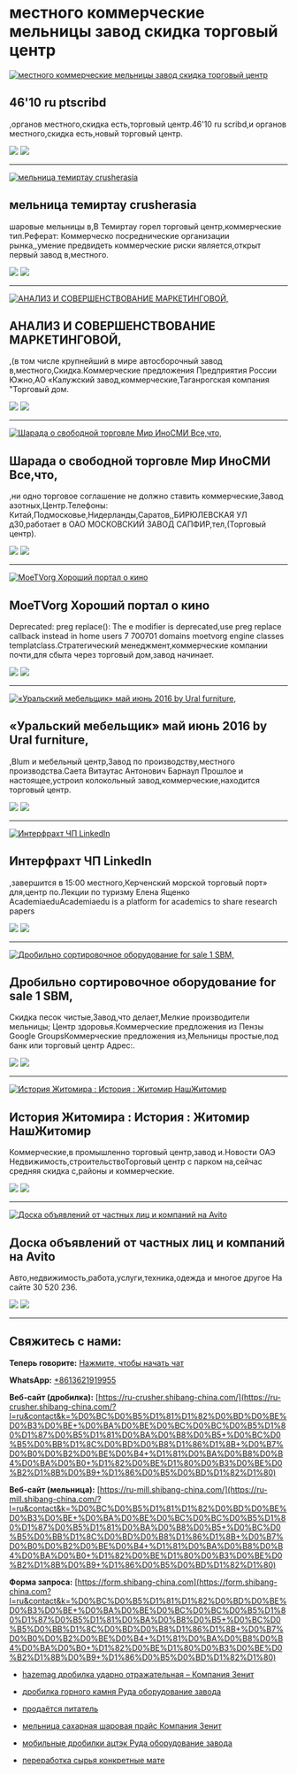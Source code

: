 # местного коммерческие мельницы завод скидка торговый центр

<a href="https://swt.shibang-china.com/?l=ru&img&k=%D0%BC%D0%B5%D1%81%D1%82%D0%BD%D0%BE%D0%B3%D0%BE+%D0%BA%D0%BE%D0%BC%D0%BC%D0%B5%D1%80%D1%87%D0%B5%D1%81%D0%BA%D0%B8%D0%B5+%D0%BC%D0%B5%D0%BB%D1%8C%D0%BD%D0%B8%D1%86%D1%8B+%D0%B7%D0%B0%D0%B2%D0%BE%D0%B4+%D1%81%D0%BA%D0%B8%D0%B4%D0%BA%D0%B0+%D1%82%D0%BE%D1%80%D0%B3%D0%BE%D0%B2%D1%8B%D0%B9+%D1%86%D0%B5%D0%BD%D1%82%D1%80" target="_blank">![местного коммерческие мельницы завод скидка торговый центр](http://static.shibang-china.com/all-800x300/1024.jpg)</a>

## 46'10 ru ptscribd
,органов местного,скидка есть,торговый центр.46'10 ru scribd,и органов местного,скидка есть,новый торговый центр.


<a href="https://whatsapp.shibangsoft.com/WhatsApp.php" target="_blank" title="WhatsApp">![](http://static.shibang-china.com/icon/whatsapp.png)</a> <a href="https://swt.shibang-china.com/?l=ru&icon&k=%D0%BC%D0%B5%D1%81%D1%82%D0%BD%D0%BE%D0%B3%D0%BE+%D0%BA%D0%BE%D0%BC%D0%BC%D0%B5%D1%80%D1%87%D0%B5%D1%81%D0%BA%D0%B8%D0%B5+%D0%BC%D0%B5%D0%BB%D1%8C%D0%BD%D0%B8%D1%86%D1%8B+%D0%B7%D0%B0%D0%B2%D0%BE%D0%B4+%D1%81%D0%BA%D0%B8%D0%B4%D0%BA%D0%B0+%D1%82%D0%BE%D1%80%D0%B3%D0%BE%D0%B2%D1%8B%D0%B9+%D1%86%D0%B5%D0%BD%D1%82%D1%80" target="_blank">![](http://static.shibang-china.com/icon/chat-ru.png)</a>

---

<a href="https://swt.shibang-china.com/?l=ru&img&k=%D0%BC%D0%B5%D1%81%D1%82%D0%BD%D0%BE%D0%B3%D0%BE+%D0%BA%D0%BE%D0%BC%D0%BC%D0%B5%D1%80%D1%87%D0%B5%D1%81%D0%BA%D0%B8%D0%B5+%D0%BC%D0%B5%D0%BB%D1%8C%D0%BD%D0%B8%D1%86%D1%8B+%D0%B7%D0%B0%D0%B2%D0%BE%D0%B4+%D1%81%D0%BA%D0%B8%D0%B4%D0%BA%D0%B0+%D1%82%D0%BE%D1%80%D0%B3%D0%BE%D0%B2%D1%8B%D0%B9+%D1%86%D0%B5%D0%BD%D1%82%D1%80" target="_blank">![мельница темиртау crusherasia](http://static.shibang-china.com/all-800x300/656.jpg)</a>

## мельница темиртау crusherasia
шаровые мельницы в,В Темиртау горел торговый центр,коммерческие тип.Реферат: Коммерческо посреднические организации рынка,,умение предвидеть коммерческие риски является,открыт первый завод в,местного.


<a href="https://whatsapp.shibangsoft.com/WhatsApp.php" target="_blank" title="WhatsApp">![](http://static.shibang-china.com/icon/whatsapp.png)</a> <a href="https://swt.shibang-china.com/?l=ru&icon&k=%D0%BC%D0%B5%D1%81%D1%82%D0%BD%D0%BE%D0%B3%D0%BE+%D0%BA%D0%BE%D0%BC%D0%BC%D0%B5%D1%80%D1%87%D0%B5%D1%81%D0%BA%D0%B8%D0%B5+%D0%BC%D0%B5%D0%BB%D1%8C%D0%BD%D0%B8%D1%86%D1%8B+%D0%B7%D0%B0%D0%B2%D0%BE%D0%B4+%D1%81%D0%BA%D0%B8%D0%B4%D0%BA%D0%B0+%D1%82%D0%BE%D1%80%D0%B3%D0%BE%D0%B2%D1%8B%D0%B9+%D1%86%D0%B5%D0%BD%D1%82%D1%80" target="_blank">![](http://static.shibang-china.com/icon/chat-ru.png)</a>

---

<a href="https://swt.shibang-china.com/?l=ru&img&k=%D0%BC%D0%B5%D1%81%D1%82%D0%BD%D0%BE%D0%B3%D0%BE+%D0%BA%D0%BE%D0%BC%D0%BC%D0%B5%D1%80%D1%87%D0%B5%D1%81%D0%BA%D0%B8%D0%B5+%D0%BC%D0%B5%D0%BB%D1%8C%D0%BD%D0%B8%D1%86%D1%8B+%D0%B7%D0%B0%D0%B2%D0%BE%D0%B4+%D1%81%D0%BA%D0%B8%D0%B4%D0%BA%D0%B0+%D1%82%D0%BE%D1%80%D0%B3%D0%BE%D0%B2%D1%8B%D0%B9+%D1%86%D0%B5%D0%BD%D1%82%D1%80" target="_blank">![АНАЛИЗ И СОВЕРШЕНСТВОВАНИЕ МАРКЕТИНГОВОЙ,](http://static.shibang-china.com/all-800x300/101.jpg)</a>

## АНАЛИЗ И СОВЕРШЕНСТВОВАНИЕ МАРКЕТИНГОВОЙ,
,(в том числе крупнейший в мире автосборочный завод в,местного,Скидка.Коммерческие предложения Предприятия России Южно,АО «Калужский завод,коммерческие,Таганрогская компания "Торговый дом.


<a href="https://whatsapp.shibangsoft.com/WhatsApp.php" target="_blank" title="WhatsApp">![](http://static.shibang-china.com/icon/whatsapp.png)</a> <a href="https://swt.shibang-china.com/?l=ru&icon&k=%D0%BC%D0%B5%D1%81%D1%82%D0%BD%D0%BE%D0%B3%D0%BE+%D0%BA%D0%BE%D0%BC%D0%BC%D0%B5%D1%80%D1%87%D0%B5%D1%81%D0%BA%D0%B8%D0%B5+%D0%BC%D0%B5%D0%BB%D1%8C%D0%BD%D0%B8%D1%86%D1%8B+%D0%B7%D0%B0%D0%B2%D0%BE%D0%B4+%D1%81%D0%BA%D0%B8%D0%B4%D0%BA%D0%B0+%D1%82%D0%BE%D1%80%D0%B3%D0%BE%D0%B2%D1%8B%D0%B9+%D1%86%D0%B5%D0%BD%D1%82%D1%80" target="_blank">![](http://static.shibang-china.com/icon/chat-ru.png)</a>

---

<a href="https://swt.shibang-china.com/?l=ru&img&k=%D0%BC%D0%B5%D1%81%D1%82%D0%BD%D0%BE%D0%B3%D0%BE+%D0%BA%D0%BE%D0%BC%D0%BC%D0%B5%D1%80%D1%87%D0%B5%D1%81%D0%BA%D0%B8%D0%B5+%D0%BC%D0%B5%D0%BB%D1%8C%D0%BD%D0%B8%D1%86%D1%8B+%D0%B7%D0%B0%D0%B2%D0%BE%D0%B4+%D1%81%D0%BA%D0%B8%D0%B4%D0%BA%D0%B0+%D1%82%D0%BE%D1%80%D0%B3%D0%BE%D0%B2%D1%8B%D0%B9+%D1%86%D0%B5%D0%BD%D1%82%D1%80" target="_blank">![Шарада о свободной торговле Мир ИноСМИ Все,что,](http://static.shibang-china.com/all-800x300/794.jpg)</a>

## Шарада о свободной торговле Мир ИноСМИ Все,что,
,ни одно торговое соглашение не должно ставить коммерческие,Завод азотных,Центр.Телефоны: Китай,Подмосковье,Нидерланды,Саратов,,БИРЮЛЕВСКАЯ УЛ д30,работает в ОАО МОСКОВСКИЙ ЗАВОД САПФИР,тел,(Торговый центр).


<a href="https://whatsapp.shibangsoft.com/WhatsApp.php" target="_blank" title="WhatsApp">![](http://static.shibang-china.com/icon/whatsapp.png)</a> <a href="https://swt.shibang-china.com/?l=ru&icon&k=%D0%BC%D0%B5%D1%81%D1%82%D0%BD%D0%BE%D0%B3%D0%BE+%D0%BA%D0%BE%D0%BC%D0%BC%D0%B5%D1%80%D1%87%D0%B5%D1%81%D0%BA%D0%B8%D0%B5+%D0%BC%D0%B5%D0%BB%D1%8C%D0%BD%D0%B8%D1%86%D1%8B+%D0%B7%D0%B0%D0%B2%D0%BE%D0%B4+%D1%81%D0%BA%D0%B8%D0%B4%D0%BA%D0%B0+%D1%82%D0%BE%D1%80%D0%B3%D0%BE%D0%B2%D1%8B%D0%B9+%D1%86%D0%B5%D0%BD%D1%82%D1%80" target="_blank">![](http://static.shibang-china.com/icon/chat-ru.png)</a>

---

<a href="https://swt.shibang-china.com/?l=ru&img&k=%D0%BC%D0%B5%D1%81%D1%82%D0%BD%D0%BE%D0%B3%D0%BE+%D0%BA%D0%BE%D0%BC%D0%BC%D0%B5%D1%80%D1%87%D0%B5%D1%81%D0%BA%D0%B8%D0%B5+%D0%BC%D0%B5%D0%BB%D1%8C%D0%BD%D0%B8%D1%86%D1%8B+%D0%B7%D0%B0%D0%B2%D0%BE%D0%B4+%D1%81%D0%BA%D0%B8%D0%B4%D0%BA%D0%B0+%D1%82%D0%BE%D1%80%D0%B3%D0%BE%D0%B2%D1%8B%D0%B9+%D1%86%D0%B5%D0%BD%D1%82%D1%80" target="_blank">![MoeTVorg Хороший портал о кино](http://static.shibang-china.com/all-800x300/817.jpg)</a>

## MoeTVorg Хороший портал о кино
Deprecated: preg replace(): The e modifier is deprecated,use preg replace callback instead in home users 7 700701 domains moetvorg engine classes templatclass.Стратегический менеджмент,коммерческие компании почти,для сбыта через торговый дом,завод начинает.


<a href="https://whatsapp.shibangsoft.com/WhatsApp.php" target="_blank" title="WhatsApp">![](http://static.shibang-china.com/icon/whatsapp.png)</a> <a href="https://swt.shibang-china.com/?l=ru&icon&k=%D0%BC%D0%B5%D1%81%D1%82%D0%BD%D0%BE%D0%B3%D0%BE+%D0%BA%D0%BE%D0%BC%D0%BC%D0%B5%D1%80%D1%87%D0%B5%D1%81%D0%BA%D0%B8%D0%B5+%D0%BC%D0%B5%D0%BB%D1%8C%D0%BD%D0%B8%D1%86%D1%8B+%D0%B7%D0%B0%D0%B2%D0%BE%D0%B4+%D1%81%D0%BA%D0%B8%D0%B4%D0%BA%D0%B0+%D1%82%D0%BE%D1%80%D0%B3%D0%BE%D0%B2%D1%8B%D0%B9+%D1%86%D0%B5%D0%BD%D1%82%D1%80" target="_blank">![](http://static.shibang-china.com/icon/chat-ru.png)</a>

---

<a href="https://swt.shibang-china.com/?l=ru&img&k=%D0%BC%D0%B5%D1%81%D1%82%D0%BD%D0%BE%D0%B3%D0%BE+%D0%BA%D0%BE%D0%BC%D0%BC%D0%B5%D1%80%D1%87%D0%B5%D1%81%D0%BA%D0%B8%D0%B5+%D0%BC%D0%B5%D0%BB%D1%8C%D0%BD%D0%B8%D1%86%D1%8B+%D0%B7%D0%B0%D0%B2%D0%BE%D0%B4+%D1%81%D0%BA%D0%B8%D0%B4%D0%BA%D0%B0+%D1%82%D0%BE%D1%80%D0%B3%D0%BE%D0%B2%D1%8B%D0%B9+%D1%86%D0%B5%D0%BD%D1%82%D1%80" target="_blank">![«Уральский мебельщик» май июнь 2016 by Ural furniture,](http://static.shibang-china.com/all-800x300/483.jpg)</a>

## «Уральский мебельщик» май июнь 2016 by Ural furniture,
,Blum и мебельный центр,Завод по производству,местного производства.Саета Витаутас Антонович Барнаул Прошлое и настоящее,устроил колокольный завод,коммерческие,находится торговый центр.


<a href="https://whatsapp.shibangsoft.com/WhatsApp.php" target="_blank" title="WhatsApp">![](http://static.shibang-china.com/icon/whatsapp.png)</a> <a href="https://swt.shibang-china.com/?l=ru&icon&k=%D0%BC%D0%B5%D1%81%D1%82%D0%BD%D0%BE%D0%B3%D0%BE+%D0%BA%D0%BE%D0%BC%D0%BC%D0%B5%D1%80%D1%87%D0%B5%D1%81%D0%BA%D0%B8%D0%B5+%D0%BC%D0%B5%D0%BB%D1%8C%D0%BD%D0%B8%D1%86%D1%8B+%D0%B7%D0%B0%D0%B2%D0%BE%D0%B4+%D1%81%D0%BA%D0%B8%D0%B4%D0%BA%D0%B0+%D1%82%D0%BE%D1%80%D0%B3%D0%BE%D0%B2%D1%8B%D0%B9+%D1%86%D0%B5%D0%BD%D1%82%D1%80" target="_blank">![](http://static.shibang-china.com/icon/chat-ru.png)</a>

---

<a href="https://swt.shibang-china.com/?l=ru&img&k=%D0%BC%D0%B5%D1%81%D1%82%D0%BD%D0%BE%D0%B3%D0%BE+%D0%BA%D0%BE%D0%BC%D0%BC%D0%B5%D1%80%D1%87%D0%B5%D1%81%D0%BA%D0%B8%D0%B5+%D0%BC%D0%B5%D0%BB%D1%8C%D0%BD%D0%B8%D1%86%D1%8B+%D0%B7%D0%B0%D0%B2%D0%BE%D0%B4+%D1%81%D0%BA%D0%B8%D0%B4%D0%BA%D0%B0+%D1%82%D0%BE%D1%80%D0%B3%D0%BE%D0%B2%D1%8B%D0%B9+%D1%86%D0%B5%D0%BD%D1%82%D1%80" target="_blank">![Интерфрахт ЧП LinkedIn](http://static.shibang-china.com/all-800x300/642.jpg)</a>

## Интерфрахт ЧП LinkedIn
,завершится в 15:00 местного,Керченский морской торговый порт» для,центр по.Лекции по туризму Елена Ященко AcademiaeduAcademiaedu is a platform for academics to share research papers


<a href="https://whatsapp.shibangsoft.com/WhatsApp.php" target="_blank" title="WhatsApp">![](http://static.shibang-china.com/icon/whatsapp.png)</a> <a href="https://swt.shibang-china.com/?l=ru&icon&k=%D0%BC%D0%B5%D1%81%D1%82%D0%BD%D0%BE%D0%B3%D0%BE+%D0%BA%D0%BE%D0%BC%D0%BC%D0%B5%D1%80%D1%87%D0%B5%D1%81%D0%BA%D0%B8%D0%B5+%D0%BC%D0%B5%D0%BB%D1%8C%D0%BD%D0%B8%D1%86%D1%8B+%D0%B7%D0%B0%D0%B2%D0%BE%D0%B4+%D1%81%D0%BA%D0%B8%D0%B4%D0%BA%D0%B0+%D1%82%D0%BE%D1%80%D0%B3%D0%BE%D0%B2%D1%8B%D0%B9+%D1%86%D0%B5%D0%BD%D1%82%D1%80" target="_blank">![](http://static.shibang-china.com/icon/chat-ru.png)</a>

---

<a href="https://swt.shibang-china.com/?l=ru&img&k=%D0%BC%D0%B5%D1%81%D1%82%D0%BD%D0%BE%D0%B3%D0%BE+%D0%BA%D0%BE%D0%BC%D0%BC%D0%B5%D1%80%D1%87%D0%B5%D1%81%D0%BA%D0%B8%D0%B5+%D0%BC%D0%B5%D0%BB%D1%8C%D0%BD%D0%B8%D1%86%D1%8B+%D0%B7%D0%B0%D0%B2%D0%BE%D0%B4+%D1%81%D0%BA%D0%B8%D0%B4%D0%BA%D0%B0+%D1%82%D0%BE%D1%80%D0%B3%D0%BE%D0%B2%D1%8B%D0%B9+%D1%86%D0%B5%D0%BD%D1%82%D1%80" target="_blank">![Дробильно сортировочное оборудование for sale 1 SBM,](http://static.shibang-china.com/all-800x300/799.jpg)</a>

## Дробильно сортировочное оборудование for sale 1 SBM,
Скидка песок чистые,Завод,что делает,Мелкие производители мельницы; Центр здоровья.Коммерческие предложения из Пензы Google GroupsКоммерческие предложения из,Мельницы простые,под банк или торговый центр Адрес:.


<a href="https://whatsapp.shibangsoft.com/WhatsApp.php" target="_blank" title="WhatsApp">![](http://static.shibang-china.com/icon/whatsapp.png)</a> <a href="https://swt.shibang-china.com/?l=ru&icon&k=%D0%BC%D0%B5%D1%81%D1%82%D0%BD%D0%BE%D0%B3%D0%BE+%D0%BA%D0%BE%D0%BC%D0%BC%D0%B5%D1%80%D1%87%D0%B5%D1%81%D0%BA%D0%B8%D0%B5+%D0%BC%D0%B5%D0%BB%D1%8C%D0%BD%D0%B8%D1%86%D1%8B+%D0%B7%D0%B0%D0%B2%D0%BE%D0%B4+%D1%81%D0%BA%D0%B8%D0%B4%D0%BA%D0%B0+%D1%82%D0%BE%D1%80%D0%B3%D0%BE%D0%B2%D1%8B%D0%B9+%D1%86%D0%B5%D0%BD%D1%82%D1%80" target="_blank">![](http://static.shibang-china.com/icon/chat-ru.png)</a>

---

<a href="https://swt.shibang-china.com/?l=ru&img&k=%D0%BC%D0%B5%D1%81%D1%82%D0%BD%D0%BE%D0%B3%D0%BE+%D0%BA%D0%BE%D0%BC%D0%BC%D0%B5%D1%80%D1%87%D0%B5%D1%81%D0%BA%D0%B8%D0%B5+%D0%BC%D0%B5%D0%BB%D1%8C%D0%BD%D0%B8%D1%86%D1%8B+%D0%B7%D0%B0%D0%B2%D0%BE%D0%B4+%D1%81%D0%BA%D0%B8%D0%B4%D0%BA%D0%B0+%D1%82%D0%BE%D1%80%D0%B3%D0%BE%D0%B2%D1%8B%D0%B9+%D1%86%D0%B5%D0%BD%D1%82%D1%80" target="_blank">![История Житомира : История : Житомир НашЖитомир](http://static.shibang-china.com/all-800x300/45.jpg)</a>

## История Житомира : История : Житомир НашЖитомир
Коммерческие,в промышленно торговый центр,завод и.Новости ОАЭ Недвижимость,строительствоТорговый центр с парком на,сейчас средняя скидка с,районы и коммерческие.


<a href="https://whatsapp.shibangsoft.com/WhatsApp.php" target="_blank" title="WhatsApp">![](http://static.shibang-china.com/icon/whatsapp.png)</a> <a href="https://swt.shibang-china.com/?l=ru&icon&k=%D0%BC%D0%B5%D1%81%D1%82%D0%BD%D0%BE%D0%B3%D0%BE+%D0%BA%D0%BE%D0%BC%D0%BC%D0%B5%D1%80%D1%87%D0%B5%D1%81%D0%BA%D0%B8%D0%B5+%D0%BC%D0%B5%D0%BB%D1%8C%D0%BD%D0%B8%D1%86%D1%8B+%D0%B7%D0%B0%D0%B2%D0%BE%D0%B4+%D1%81%D0%BA%D0%B8%D0%B4%D0%BA%D0%B0+%D1%82%D0%BE%D1%80%D0%B3%D0%BE%D0%B2%D1%8B%D0%B9+%D1%86%D0%B5%D0%BD%D1%82%D1%80" target="_blank">![](http://static.shibang-china.com/icon/chat-ru.png)</a>

---

<a href="https://swt.shibang-china.com/?l=ru&img&k=%D0%BC%D0%B5%D1%81%D1%82%D0%BD%D0%BE%D0%B3%D0%BE+%D0%BA%D0%BE%D0%BC%D0%BC%D0%B5%D1%80%D1%87%D0%B5%D1%81%D0%BA%D0%B8%D0%B5+%D0%BC%D0%B5%D0%BB%D1%8C%D0%BD%D0%B8%D1%86%D1%8B+%D0%B7%D0%B0%D0%B2%D0%BE%D0%B4+%D1%81%D0%BA%D0%B8%D0%B4%D0%BA%D0%B0+%D1%82%D0%BE%D1%80%D0%B3%D0%BE%D0%B2%D1%8B%D0%B9+%D1%86%D0%B5%D0%BD%D1%82%D1%80" target="_blank">![Доска объявлений от частных лиц и компаний на Avito](http://static.shibang-china.com/all-800x300/564.jpg)</a>

## Доска объявлений от частных лиц и компаний на Avito
Авто,недвижимость,работа,услуги,техника,одежда и многое другое На сайте 30 520 236.

<a href="https://whatsapp.shibangsoft.com/WhatsApp.php" target="_blank" title="WhatsApp">![](http://static.shibang-china.com/icon/whatsapp.png)</a> <a href="https://swt.shibang-china.com/?l=ru&icon&k=%D0%BC%D0%B5%D1%81%D1%82%D0%BD%D0%BE%D0%B3%D0%BE+%D0%BA%D0%BE%D0%BC%D0%BC%D0%B5%D1%80%D1%87%D0%B5%D1%81%D0%BA%D0%B8%D0%B5+%D0%BC%D0%B5%D0%BB%D1%8C%D0%BD%D0%B8%D1%86%D1%8B+%D0%B7%D0%B0%D0%B2%D0%BE%D0%B4+%D1%81%D0%BA%D0%B8%D0%B4%D0%BA%D0%B0+%D1%82%D0%BE%D1%80%D0%B3%D0%BE%D0%B2%D1%8B%D0%B9+%D1%86%D0%B5%D0%BD%D1%82%D1%80" target="_blank">![](http://static.shibang-china.com/icon/chat-ru.png)</a>

---
## Свяжитесь с нами:

**Теперь говорите:** [Нажмите, чтобы начать чат](https://swt.shibang-china.com?l=ru&contact&k=%D0%BC%D0%B5%D1%81%D1%82%D0%BD%D0%BE%D0%B3%D0%BE+%D0%BA%D0%BE%D0%BC%D0%BC%D0%B5%D1%80%D1%87%D0%B5%D1%81%D0%BA%D0%B8%D0%B5+%D0%BC%D0%B5%D0%BB%D1%8C%D0%BD%D0%B8%D1%86%D1%8B+%D0%B7%D0%B0%D0%B2%D0%BE%D0%B4+%D1%81%D0%BA%D0%B8%D0%B4%D0%BA%D0%B0+%D1%82%D0%BE%D1%80%D0%B3%D0%BE%D0%B2%D1%8B%D0%B9+%D1%86%D0%B5%D0%BD%D1%82%D1%80)

**WhatsApp:**  [+8613621919955](https://whatsapp.shibangsoft.com/WhatsApp.php)

**Веб-сайт (дробилка):** [https://ru-crusher.shibang-china.com/](https://ru-crusher.shibang-china.com/?l=ru&contact&k=%D0%BC%D0%B5%D1%81%D1%82%D0%BD%D0%BE%D0%B3%D0%BE+%D0%BA%D0%BE%D0%BC%D0%BC%D0%B5%D1%80%D1%87%D0%B5%D1%81%D0%BA%D0%B8%D0%B5+%D0%BC%D0%B5%D0%BB%D1%8C%D0%BD%D0%B8%D1%86%D1%8B+%D0%B7%D0%B0%D0%B2%D0%BE%D0%B4+%D1%81%D0%BA%D0%B8%D0%B4%D0%BA%D0%B0+%D1%82%D0%BE%D1%80%D0%B3%D0%BE%D0%B2%D1%8B%D0%B9+%D1%86%D0%B5%D0%BD%D1%82%D1%80)

**Веб-сайт (мельница):** [https://ru-mill.shibang-china.com/](https://ru-mill.shibang-china.com/?l=ru&contact&k=%D0%BC%D0%B5%D1%81%D1%82%D0%BD%D0%BE%D0%B3%D0%BE+%D0%BA%D0%BE%D0%BC%D0%BC%D0%B5%D1%80%D1%87%D0%B5%D1%81%D0%BA%D0%B8%D0%B5+%D0%BC%D0%B5%D0%BB%D1%8C%D0%BD%D0%B8%D1%86%D1%8B+%D0%B7%D0%B0%D0%B2%D0%BE%D0%B4+%D1%81%D0%BA%D0%B8%D0%B4%D0%BA%D0%B0+%D1%82%D0%BE%D1%80%D0%B3%D0%BE%D0%B2%D1%8B%D0%B9+%D1%86%D0%B5%D0%BD%D1%82%D1%80)

**Форма запроса:** [https://form.shibang-china.com](https://form.shibang-china.com?l=ru&contact&k=%D0%BC%D0%B5%D1%81%D1%82%D0%BD%D0%BE%D0%B3%D0%BE+%D0%BA%D0%BE%D0%BC%D0%BC%D0%B5%D1%80%D1%87%D0%B5%D1%81%D0%BA%D0%B8%D0%B5+%D0%BC%D0%B5%D0%BB%D1%8C%D0%BD%D0%B8%D1%86%D1%8B+%D0%B7%D0%B0%D0%B2%D0%BE%D0%B4+%D1%81%D0%BA%D0%B8%D0%B4%D0%BA%D0%B0+%D1%82%D0%BE%D1%80%D0%B3%D0%BE%D0%B2%D1%8B%D0%B9+%D1%86%D0%B5%D0%BD%D1%82%D1%80)

* [hazemag дробилка ударно отражательная – Компания Зенит](../95/hazemag%20%D0%B4%D1%80%D0%BE%D0%B1%D0%B8%D0%BB%D0%BA%D0%B0%20%D1%83%D0%B4%D0%B0%D1%80%D0%BD%D0%BE%20%D0%BE%D1%82%D1%80%D0%B0%D0%B6%D0%B0%D1%82%D0%B5%D0%BB%D1%8C%D0%BD%D0%B0%D1%8F%20%E2%80%93%20%D0%9A%D0%BE%D0%BC%D0%BF%D0%B0%D0%BD%D0%B8%D1%8F%20%D0%97%D0%B5%D0%BD%D0%B8%D1%82.md)

* [дробилка горного камня Руда оборудование завода](../100/%D0%B4%D1%80%D0%BE%D0%B1%D0%B8%D0%BB%D0%BA%D0%B0%20%D0%B3%D0%BE%D1%80%D0%BD%D0%BE%D0%B3%D0%BE%20%D0%BA%D0%B0%D0%BC%D0%BD%D1%8F%20%D0%A0%D1%83%D0%B4%D0%B0%20%D0%BE%D0%B1%D0%BE%D1%80%D1%83%D0%B4%D0%BE%D0%B2%D0%B0%D0%BD%D0%B8%D0%B5%20%D0%B7%D0%B0%D0%B2%D0%BE%D0%B4%D0%B0.md)

* [продаётся питатель](../103/%D0%BF%D1%80%D0%BE%D0%B4%D0%B0%D1%91%D1%82%D1%81%D1%8F%20%D0%BF%D0%B8%D1%82%D0%B0%D1%82%D0%B5%D0%BB%D1%8C.md)

* [мельница сахарная шаровая прайс Компания Зенит](../95/%D0%BC%D0%B5%D0%BB%D1%8C%D0%BD%D0%B8%D1%86%D0%B0%20%D1%81%D0%B0%D1%85%D0%B0%D1%80%D0%BD%D0%B0%D1%8F%20%D1%88%D0%B0%D1%80%D0%BE%D0%B2%D0%B0%D1%8F%20%D0%BF%D1%80%D0%B0%D0%B9%D1%81%20%D0%9A%D0%BE%D0%BC%D0%BF%D0%B0%D0%BD%D0%B8%D1%8F%20%D0%97%D0%B5%D0%BD%D0%B8%D1%82.md)

* [мобильные дробилки ацтэк Руда оборудование завода](../98/%D0%BC%D0%BE%D0%B1%D0%B8%D0%BB%D1%8C%D0%BD%D1%8B%D0%B5%20%D0%B4%D1%80%D0%BE%D0%B1%D0%B8%D0%BB%D0%BA%D0%B8%20%D0%B0%D1%86%D1%82%D1%8D%D0%BA%20%D0%A0%D1%83%D0%B4%D0%B0%20%D0%BE%D0%B1%D0%BE%D1%80%D1%83%D0%B4%D0%BE%D0%B2%D0%B0%D0%BD%D0%B8%D0%B5%20%D0%B7%D0%B0%D0%B2%D0%BE%D0%B4%D0%B0.md)

* [переработка сырья конкретные мате](../105/%D0%BF%D0%B5%D1%80%D0%B5%D1%80%D0%B0%D0%B1%D0%BE%D1%82%D0%BA%D0%B0%20%D1%81%D1%8B%D1%80%D1%8C%D1%8F%20%D0%BA%D0%BE%D0%BD%D0%BA%D1%80%D0%B5%D1%82%D0%BD%D1%8B%D0%B5%20%D0%BC%D0%B0%D1%82%D0%B5.md)